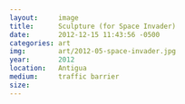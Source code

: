 ```yaml
---
layout: 	image
title:  	Sculpture (for Space Invader)
date:   	2012-12-15 11:43:56 -0500
categories: art
img:		art/2012-05-space-invader.jpg
year:		2012
location:	Antigua
medium:		traffic barrier
size:
---
```

